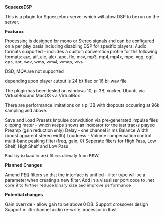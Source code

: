 **SqueezeDSP**

This is a plugin for Squeezebox server which will allow DSP to be run on the server.

**Features**

Processing is designed for mono or Stereo signals and can be configured on a per play basis including disabling DSP for specific players.
Audio formats supported  - includes a custom converstion profile for the following formats: aac, aif, alc, alcx, ape, flc, mov, mp3, mp4, mp4x, mpc, ogg, ogf, ops, spt, wav, wma, wmal, wmap, wvp 

DSD, MQA are not supported
 
depending upon player output is 24 bit flac or 16 bit wav file

The plugin has been tested on windows 10, pi 3B, docker, Ubuntu via VirtualBox and MacOS via VirtualBox

There are performance limitations on a pi 3B with dropouts occurring at 96k sampling and above. 

Save and Load Presets
Impulse convolution via pre-generated impulse files
clipping meter - which keeps shows an indicator for the last tracks played
Preamp (gain reduction only)
Delay - one channel in ms
Balance
Width (boost apparent stereo width)
Loudness - Volume compensation control
multi-band peaking filter (freq, gain, Q)
Seperate filters for High Pass, Low Shelf, High Shelf and Low Pass

Facility to load in text filters directly from REW.

**Planned Changes**

Amend PEQ filters so that the interface is unified - filter type will be a parameter when creating a new filter.
Add in a visualiser
port code to .net core 8 to further reduce binary size and improve performance

**Potential changes**

Gain override - allow gain to be above 0 DB.
Support crossover design
Support multi-channel audio
re-write processor in Rust



